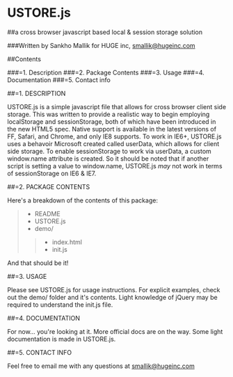 # USTORE.js

##a cross browser javascript based local & session storage solution

###Written by Sankho Mallik for HUGE inc, smallik@hugeinc.com

##Contents

###=1. Description
###=2. Package Contents
###=3. Usage
###=4. Documentation
###=5. Contact info

##=1. DESCRIPTION

USTORE.js is a simple javascript file that allows for cross browser client side storage. This
was written to provide a realistic way to begin employing localStorage and sessionStorage, 
both of which have been introduced in the new HTML5 spec. Native support is available in the
latest versions of FF, Safari, and Chrome, and only IE8 supports. To work in IE6+, USTORE.js 
uses a behavoir Microsoft created called userData, which allows for client side storage. To
enable sessionStorage to work via userData, a custom window.name attribute is created. So it
should be noted that if another script is setting a value to window.name, USTORE.js *may*
not work in terms of sessionStorage on IE6 & IE7.

##=2. PACKAGE CONTENTS

Here's a breakdown of the contents of this package:

>* README
>* USTORE.js
>* demo/
>>* index.html
>>* init.js
  
And that should be it!

##=3. USAGE

Please see USTORE.js for usage instructions. For explicit examples, check out the demo/ folder 
and it's contents. Light knowledge of jQuery may be required to understand the init.js file.

##=4. DOCUMENTATION

For now... you're looking at it. More official docs are on the way. Some light documentation is
made in USTORE.js.

##=5. CONTACT INFO

Feel free to email me with any questions at smallik@hugeinc.com